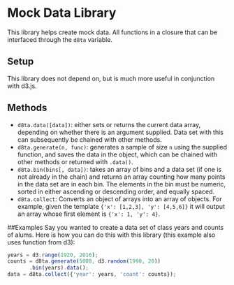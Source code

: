 # Mock Data Library
This library helps create mock data. All functions in a closure that can be
interfaced through the `d8ta` variable.

## Setup

This library does not depend on, but is much more useful in conjunction with
d3.js.

## Methods

- `d8ta.data([data])`: either sets or returns the current data array, depending on
  whether there is an argument supplied. Data set with this can subsequently
  be chained with other methods.
- `d8ta.generate(n, func)`: generates a sample of size `n` using the supplied
  function, and saves the data in the object, which can be chained with other
  methods or returned with `.data()`.
- `d8ta.bin(bins[, data])`: takes an array of bins and a data set (if one is not
  already in the chain) and returns an array counting how many points in the
  data set are in each bin. The elements in the bin must be numeric, sorted in
  either ascending or descending order, and equally spaced.
- `d8ta.collect`: Converts an object of arrays into an array of objects. For
  example, given the template `{'x': [1,2,3], 'y': [4,5,6]}` it will output an
  array whose first element is `{'x': 1, 'y': 4}`.

##Examples
Say you wanted to create a data set of class years and counts of alums. Here is
how you can do this with this library (this example also uses function from d3):

```javascript
years = d3.range(1920, 2016);
counts = d8ta.generate(5000, d3.random(1990, 20))
       .bin(years).data();
data = d8ta.collect({'year': years, 'count': counts});
```